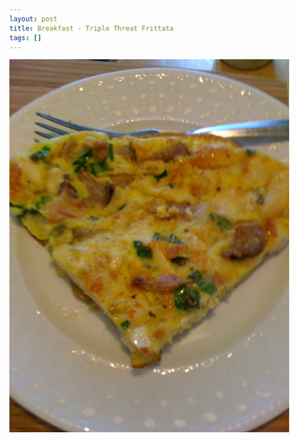 ```yaml
---
layout: post
title: Breakfast - Triple Threat Frittata
tags: []
---
```


<p>
<div class='p_embed p_image_embed'>
<img alt="Image" height="667" src="/images/25383076-image.jpg" width="500" />

</div>
</p>
